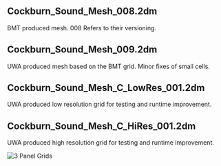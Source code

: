 ## Cockburn_Sound_Mesh_008.2dm

BMT produced mesh. 008 Refers to their versioning.

## Cockburn_Sound_Mesh_009.2dm

UWA produced mesh based on the BMT grid. Minor fixes of small cells.

## Cockburn_Sound_Mesh_C_LowRes_001.2dm

UWA produced low resolution grid for testing and runtime improvement.

## Cockburn_Sound_Mesh_C_HiRes_001.2dm

UWA produced high resolution grid for testing and runtime improvement.

![3 Panel Grids](https://github.com/AquaticEcoDynamics/csiem_model_tfvaed_1.0/assets/19967037/098a8de7-9f31-4009-a527-a6d3b2f78133)
